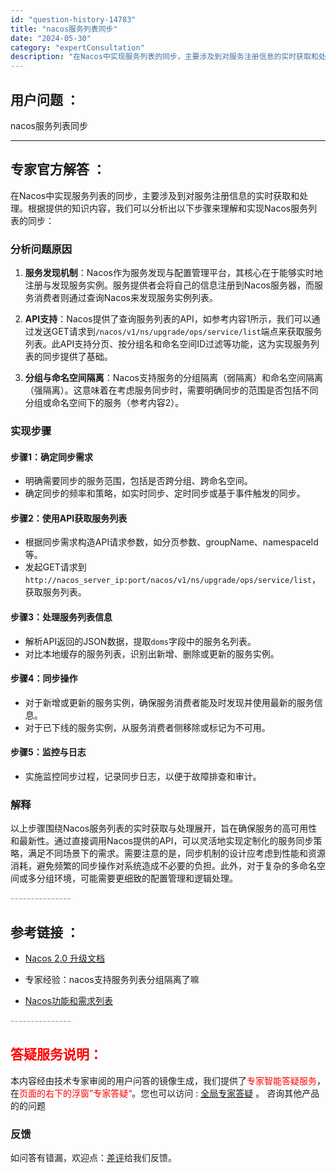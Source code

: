 ```yaml
---
id: "question-history-14783"
title: "nacos服务列表同步"
date: "2024-05-30"
category: "expertConsultation"
description: "在Nacos中实现服务列表的同步，主要涉及到对服务注册信息的实时获取和处理。根据提供的知识内容，我们可以分析出以下步骤来理解和实现Nacos服务列表的同步：### 分析问题原因1. **服务发现机制**：Nacos作为服务发现与配置管理平台，其核心在于能够实时地注册与发现服务实例。服务提供者会将自己"
---
```


## 用户问题 ： 
 nacos服务列表同步  

---------------
## 专家官方解答 ：

在Nacos中实现服务列表的同步，主要涉及到对服务注册信息的实时获取和处理。根据提供的知识内容，我们可以分析出以下步骤来理解和实现Nacos服务列表的同步：

### 分析问题原因

1. **服务发现机制**：Nacos作为服务发现与配置管理平台，其核心在于能够实时地注册与发现服务实例。服务提供者会将自己的信息注册到Nacos服务器，而服务消费者则通过查询Nacos来发现服务实例列表。
   
2. **API支持**：Nacos提供了查询服务列表的API，如参考内容1所示，我们可以通过发送GET请求到`/nacos/v1/ns/upgrade/ops/service/list`端点来获取服务列表。此API支持分页、按分组名和命名空间ID过滤等功能，这为实现服务列表的同步提供了基础。

3. **分组与命名空间隔离**：Nacos支持服务的分组隔离（弱隔离）和命名空间隔离（强隔离）。这意味着在考虑服务同步时，需要明确同步的范围是否包括不同分组或命名空间下的服务（参考内容2）。

### 实现步骤

#### 步骤1：确定同步需求
- 明确需要同步的服务范围，包括是否跨分组、跨命名空间。
- 确定同步的频率和策略，如实时同步、定时同步或基于事件触发的同步。

#### 步骤2：使用API获取服务列表
- 根据同步需求构造API请求参数，如分页参数、groupName、namespaceId等。
- 发起GET请求到`http://nacos_server_ip:port/nacos/v1/ns/upgrade/ops/service/list`，获取服务列表。
  
#### 步骤3：处理服务列表信息
- 解析API返回的JSON数据，提取`doms`字段中的服务名列表。
- 对比本地缓存的服务列表，识别出新增、删除或更新的服务实例。

#### 步骤4：同步操作
- 对于新增或更新的服务实例，确保服务消费者能及时发现并使用最新的服务信息。
- 对于已下线的服务实例，从服务消费者侧移除或标记为不可用。

#### 步骤5：监控与日志
- 实施监控同步过程，记录同步日志，以便于故障排查和审计。

### 解释
以上步骤围绕Nacos服务列表的实时获取与处理展开，旨在确保服务的高可用性和最新性。通过直接调用Nacos提供的API，可以灵活地实现定制化的服务同步策略，满足不同场景下的需求。需要注意的是，同步机制的设计应考虑到性能和资源消耗，避免频繁的同步操作对系统造成不必要的负担。此外，对于复杂的多命名空间或多分组环境，可能需要更细致的配置管理和逻辑处理。


<font color="#949494">---------------</font> 


## 参考链接 ：

* [Nacos 2.0 升级文档](https://nacos.io/docs/latest/upgrading/200-upgrading)
 
 * 专家经验：nacos支持服务列表分组隔离了嘛 
 
 * [Nacos功能和需求列表](https://nacos.io/docs/latest/archive/feature-list)


 <font color="#949494">---------------</font> 
 


## <font color="#FF0000">答疑服务说明：</font> 

本内容经由技术专家审阅的用户问答的镜像生成，我们提供了<font color="#FF0000">专家智能答疑服务</font>，在<font color="#FF0000">页面的右下的浮窗”专家答疑“</font>。您也可以访问 : [全局专家答疑](https://answer.opensource.alibaba.com/docs/intro) 。 咨询其他产品的的问题

### 反馈
如问答有错漏，欢迎点：[差评](https://ai.nacos.io/user/feedbackByEnhancerGradePOJOID?enhancerGradePOJOId=14793)给我们反馈。
